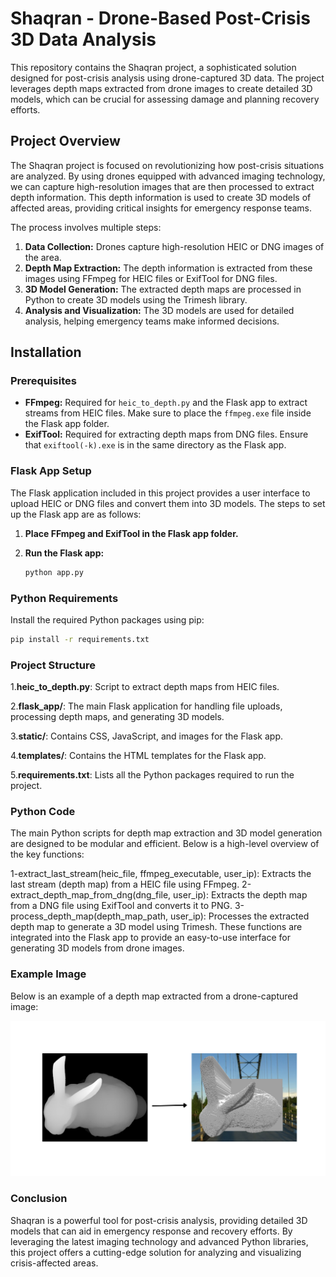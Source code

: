 # Shaqran - Drone-Based Post-Crisis 3D Data Analysis

This repository contains the Shaqran project, a sophisticated solution designed for post-crisis analysis using drone-captured 3D data. The project leverages depth maps extracted from drone images to create detailed 3D models, which can be crucial for assessing damage and planning recovery efforts.

## Project Overview

The Shaqran project is focused on revolutionizing how post-crisis situations are analyzed. By using drones equipped with advanced imaging technology, we can capture high-resolution images that are then processed to extract depth information. This depth information is used to create 3D models of affected areas, providing critical insights for emergency response teams.

The process involves multiple steps:
1. **Data Collection:** Drones capture high-resolution HEIC or DNG images of the area.
3. **Depth Map Extraction:** The depth information is extracted from these images using FFmpeg for HEIC files or ExifTool for DNG files.
4. **3D Model Generation:** The extracted depth maps are processed in Python to create 3D models using the Trimesh library.
5. **Analysis and Visualization:** The 3D models are used for detailed analysis, helping emergency teams make informed decisions.

## Installation

### Prerequisites

- **FFmpeg:** Required for `heic_to_depth.py` and the Flask app to extract streams from HEIC files. Make sure to place the `ffmpeg.exe` file inside the Flask app folder.
- **ExifTool:** Required for extracting depth maps from DNG files. Ensure that `exiftool(-k).exe` is in the same directory as the Flask app.

### Flask App Setup

The Flask application included in this project provides a user interface to upload HEIC or DNG files and convert them into 3D models. The steps to set up the Flask app are as follows:

1. **Place FFmpeg and ExifTool in the Flask app folder.**
2. **Run the Flask app:**

   ```bash
   python app.py
   ```

### Python Requirements

Install the required Python packages using pip:

```bash
pip install -r requirements.txt
```
### Project Structure

1.**heic_to_depth.py**: Script to extract depth maps from HEIC files.

2.**flask_app/**: The main Flask application for handling file uploads, processing depth maps, and generating 3D models.

3.**static/**: Contains CSS, JavaScript, and images for the Flask app.

4.**templates/**: Contains the HTML templates for the Flask app.

5.**requirements.txt**: Lists all the Python packages required to run the project.

### Python Code
The main Python scripts for depth map extraction and 3D model generation are designed to be modular and efficient. Below is a high-level overview of the key functions:

1-extract_last_stream(heic_file, ffmpeg_executable, user_ip): Extracts the last stream (depth map) from a HEIC file using FFmpeg.
2-extract_depth_map_from_dng(dng_file, user_ip): Extracts the depth map from a DNG file using ExifTool and converts it to PNG.
3-process_depth_map(depth_map_path, user_ip): Processes the extracted depth map to generate a 3D model using Trimesh.
These functions are integrated into the Flask app to provide an easy-to-use interface for generating 3D models from drone images.

### Example Image
Below is an example of a depth map extracted from a drone-captured image:

![Image](example.png)
### Conclusion
Shaqran is a powerful tool for post-crisis analysis, providing detailed 3D models that can aid in emergency response and recovery efforts. By leveraging the latest imaging technology and advanced Python libraries, this project offers a cutting-edge solution for analyzing and visualizing crisis-affected areas.




